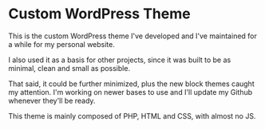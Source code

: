 # Custom WordPress Theme

This is the custom WordPress theme I've developed and I've maintained for a while for my personal website.

I also used it as a basis for other projects, since it was built to be as minimal, clean and small as possible.

That said, it could be further minimized, plus the new block themes caught my attention. I'm working on newer bases to use and I'll update my Github whenever they'll be ready.

This theme is mainly composed of PHP, HTML and CSS, with almost no JS.
